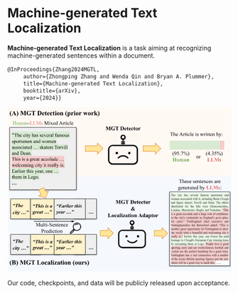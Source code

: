 # Machine-generated Text Localization


**Machine-generated Text Localization** is a task aiming at recognizing machine-generated sentences within a document.

    @InProceedings{Zhang2024MGTL,
         author={Zhongping Zhang and Wenda Qin and Bryan A. Plummer},
         title={Machine-generated Text Localization},
         booktitle={arXiv},
         year={2024}}

<img src="figure_overview.png" alt="alt text" style="zoom:80%;" />


Our code, checkpoints, and data will be publicly released upon acceptance.







